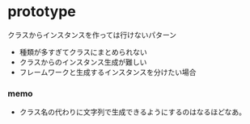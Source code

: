 # prototype

クラスからインスタンスを作っては行けないパターン
- 種類が多すぎてクラスにまとめられない
- クラスからのインスタンス生成が難しい
- フレームワークと生成するインスタンスを分けたい場合


### memo
- クラス名の代わりに文字列で生成できるようにするのはなるほどなあ。